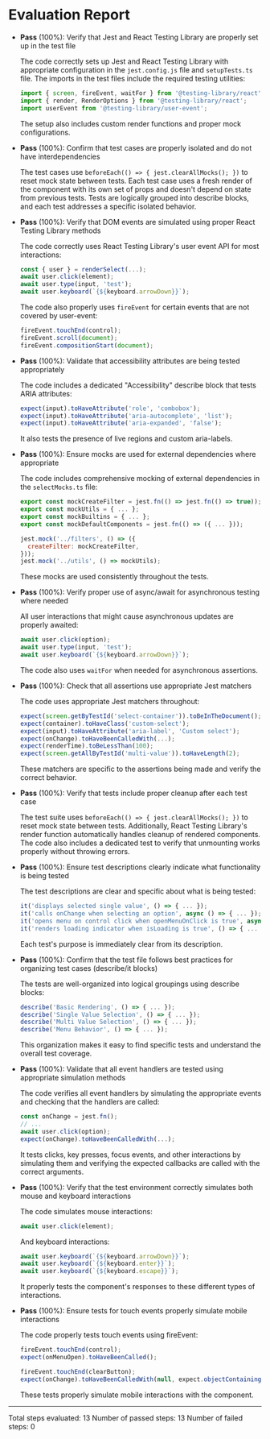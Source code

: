 # Evaluation Report

- **Pass** (100%): Verify that Jest and React Testing Library are properly set up in the test file

    The code correctly sets up Jest and React Testing Library with appropriate configuration in the `jest.config.js` file and `setupTests.ts` file. The imports in the test files include the required testing utilities:

    ```javascript
    import { screen, fireEvent, waitFor } from '@testing-library/react';
    import { render, RenderOptions } from '@testing-library/react';
    import userEvent from '@testing-library/user-event';
    ```

    The setup also includes custom render functions and proper mock configurations.

- **Pass** (100%): Confirm that test cases are properly isolated and do not have interdependencies

    The test cases use `beforeEach(() => { jest.clearAllMocks(); })` to reset mock state between tests. Each test case uses a fresh render of the component with its own set of props and doesn't depend on state from previous tests. Tests are logically grouped into describe blocks, and each test addresses a specific isolated behavior.

- **Pass** (100%): Verify that DOM events are simulated using proper React Testing Library methods

    The code correctly uses React Testing Library's user event API for most interactions:
    
    ```javascript
    const { user } = renderSelect(...);
    await user.click(element);
    await user.type(input, 'test');
    await user.keyboard(`{${keyboard.arrowDown}}`);
    ```
    
    The code also properly uses `fireEvent` for certain events that are not covered by user-event:
    
    ```javascript
    fireEvent.touchEnd(control);
    fireEvent.scroll(document);
    fireEvent.compositionStart(document);
    ```

- **Pass** (100%): Validate that accessibility attributes are being tested appropriately

    The code includes a dedicated "Accessibility" describe block that tests ARIA attributes:
    
    ```javascript
    expect(input).toHaveAttribute('role', 'combobox');
    expect(input).toHaveAttribute('aria-autocomplete', 'list');
    expect(input).toHaveAttribute('aria-expanded', 'false');
    ```
    
    It also tests the presence of live regions and custom aria-labels.

- **Pass** (100%): Ensure mocks are used for external dependencies where appropriate

    The code includes comprehensive mocking of external dependencies in the `selectMocks.ts` file:
    
    ```javascript
    export const mockCreateFilter = jest.fn(() => jest.fn(() => true));
    export const mockUtils = { ... };
    export const mockBuiltins = { ... };
    export const mockDefaultComponents = jest.fn(() => ({ ... }));
    
    jest.mock('../filters', () => ({
      createFilter: mockCreateFilter,
    }));
    jest.mock('../utils', () => mockUtils);
    ```
    
    These mocks are used consistently throughout the tests.

- **Pass** (100%): Verify proper use of async/await for asynchronous testing where needed

    All user interactions that might cause asynchronous updates are properly awaited:
    
    ```javascript
    await user.click(option);
    await user.type(input, 'test');
    await user.keyboard(`{${keyboard.arrowDown}}`);
    ```
    
    The code also uses `waitFor` when needed for asynchronous assertions.

- **Pass** (100%): Check that all assertions use appropriate Jest matchers

    The code uses appropriate Jest matchers throughout:
    
    ```javascript
    expect(screen.getByTestId('select-container')).toBeInTheDocument();
    expect(container).toHaveClass('custom-select');
    expect(input).toHaveAttribute('aria-label', 'Custom select');
    expect(onChange).toHaveBeenCalledWith(...);
    expect(renderTime).toBeLessThan(100);
    expect(screen.getAllByTestId('multi-value')).toHaveLength(2);
    ```
    
    These matchers are specific to the assertions being made and verify the correct behavior.

- **Pass** (100%): Verify that tests include proper cleanup after each test case

    The test suite uses `beforeEach(() => { jest.clearAllMocks(); })` to reset mock state between tests. Additionally, React Testing Library's render function automatically handles cleanup of rendered components. The code also includes a dedicated test to verify that unmounting works properly without throwing errors.

- **Pass** (100%): Ensure test descriptions clearly indicate what functionality is being tested

    The test descriptions are clear and specific about what is being tested:
    
    ```javascript
    it('displays selected single value', () => { ... });
    it('calls onChange when selecting an option', async () => { ... });
    it('opens menu on control click when openMenuOnClick is true', async () => { ... });
    it('renders loading indicator when isLoading is true', () => { ... });
    ```
    
    Each test's purpose is immediately clear from its description.

- **Pass** (100%): Confirm that the test file follows best practices for organizing test cases (describe/it blocks)

    The tests are well-organized into logical groupings using describe blocks:
    
    ```javascript
    describe('Basic Rendering', () => { ... });
    describe('Single Value Selection', () => { ... });
    describe('Multi Value Selection', () => { ... });
    describe('Menu Behavior', () => { ... });
    ```
    
    This organization makes it easy to find specific tests and understand the overall test coverage.

- **Pass** (100%): Validate that all event handlers are tested using appropriate simulation methods

    The code verifies all event handlers by simulating the appropriate events and checking that the handlers are called:
    
    ```javascript
    const onChange = jest.fn();
    // ...
    await user.click(option);
    expect(onChange).toHaveBeenCalledWith(...);
    ```
    
    It tests clicks, key presses, focus events, and other interactions by simulating them and verifying the expected callbacks are called with the correct arguments.

- **Pass** (100%): Verify that the test environment correctly simulates both mouse and keyboard interactions

    The code simulates mouse interactions:
    
    ```javascript
    await user.click(element);
    ```
    
    And keyboard interactions:
    
    ```javascript
    await user.keyboard(`{${keyboard.arrowDown}}`);
    await user.keyboard(`{${keyboard.enter}}`);
    await user.keyboard(`{${keyboard.escape}}`);
    ```
    
    It properly tests the component's responses to these different types of interactions.

- **Pass** (100%): Ensure tests for touch events properly simulate mobile interactions

    The code properly tests touch events using fireEvent:
    
    ```javascript
    fireEvent.touchEnd(control);
    expect(onMenuOpen).toHaveBeenCalled();
    
    fireEvent.touchEnd(clearButton);
    expect(onChange).toHaveBeenCalledWith(null, expect.objectContaining({ action: 'clear' }));
    ```
    
    These tests properly simulate mobile interactions with the component.

---

Total steps evaluated: 13
Number of passed steps: 13
Number of failed steps: 0
